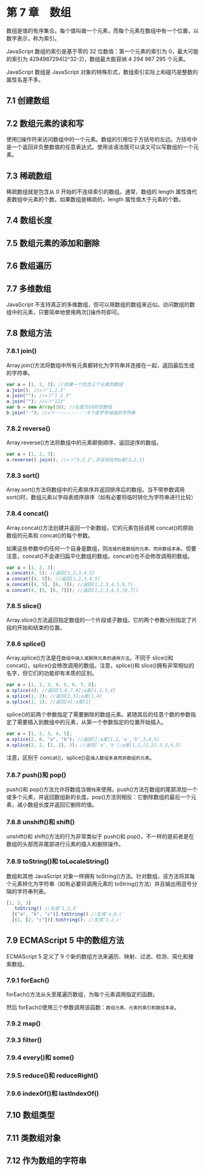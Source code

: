 # 第 7 章　数组

数组是值的有序集合。每个值叫做一个元素，而每个元素在数组中有一个位置，以数字表示，称为索引。

JavaScript 数组的索引是基于零的 32 位数值：第一个元素的索引为 0，最大可能的索引为 4294967294(2^32-2)，数组最大能容纳 4 294 967 295 个元素。

JavaScript 数组是 JavaScript 对象的特殊形式，数组索引实际上和碰巧是整数的属性名差不多。

## 7.1 创建数组

## 7.2 数组元素的读和写

使用[​]操作符来访问数组中的一个元素。数组的引用位于方括号的左边。方括号中是一个返回非负整数值的任意表达式。使用该语法既可以读又可以写数组的一个元素。

## 7.3 稀疏数组

稀疏数组就是包含从 0 开始的不连续索引的数组。通常，数组的 length 属性值代表数组中元素的个数。如果数组是稀疏的，length 属性值大于元素的个数。

## 7.4 数组长度

## 7.5 数组元素的添加和删除

## 7.6 数组遍历

## 7.7 多维数组

JavaScript 不支持真正的多维数组，但可以用数组的数组来近似。访问数组的数组中的元素，只要简单地使用两次[​]操作符即可。

## 7.8 数组方法

### 7.8.1 join()

Array.join()方法将数组中所有元素都转化为字符串并连接在一起，返回最后生成的字符串。

```js
var a = [1, 2, 3]; //创建一个包含三个元素的数组
a.join(); //=＞"1,2,3"
a.join(""); //=＞"1 2 3"
a.join(""); //=＞"123"
var b = new Array(10); //长度为10的空数组
b.join("-"); //=＞'---------':9个连字号组成的字符串
```

### 7.8.2 reverse()

Array.reverse()方法将数组中的元素颠倒顺序，返回逆序的数组。

```js
var a = [1, 2, 3];
a.reverse().join(); //=＞"3,2,1",并且现在的a是[3,2,1]
```

### 7.8.3 sort()

Array.sort()方法将数组中的元素排序并返回排序后的数组。当不带参数调用 sort()时，数组元素以字母表顺序排序（如有必要将临时转化为字符串进行比较）​

### 7.8.4 concat()

Array.concat()方法创建并返回一个新数组，它的元素包括调用 concat()的原始数组的元素和 concat()的每个参数。

如果这些参数中的任何一个自身是数组，则`连接的是数组的元素，而非数组本身`。但要注意，concat()不会递归扁平化数组的数组。concat()也不会修改调用的数组。

```js
var a = [1, 2, 3];
a.concat(4, 5); //返回[1,2,3,4,5]
a.concat([4, 5]); //返回[1,2,3,4,5]
a.concat([4, 5], [6, 7]); //返回[1,2,3,4,5,6,7]
a.concat(4, [5, [6, 7]]); //返回[1,2,3,4,5,[6,7]]
```

### 7.8.5 slice()

Array.slice()方法返回指定数组的一个片段或子数组。它的两个参数分别指定了片段的开始和结束的位置。

### 7.8.6 splice()

Array.splice()方法是在`数组中插入或删除元素的通用方法`。不同于 slice()和 concat()，splice()会修改调用的数组。注意，splice()和 slice()拥有非常相似的名字，但它们的功能却有本质的区别。

```js
var a = [1, 2, 3, 4, 5, 6, 7, 8];
a.splice(4); //返回[5,6,7,8];a是[1,2,3,4]
a.splice(1, 2); //返回[2,3];a是[1,4]
a.splice(1, 1); //返回[4];a是[1]
```

splice()的前两个参数指定了需要删除的数组元素。紧随其后的任意个数的参数指定了需要插入到数组中的元素，从第一个参数指定的位置开始插入。

```js
var a = [1, 2, 3, 4, 5];
a.splice(2, 0, "a", "b"); //返回[];a是[1,2,'a','b',3,4,5]
a.splice(2, 2, [1, 2], 3); //返回['a','b'];a是[1,2,[1,2],3,3,4,5]
```

注意，区别于 concat()，splice()会`插入数组本身而非数组的元素`。

### 7.8.7 push()和 pop()

push()和 pop()方法允许将数组当做`栈`来使用。push()方法在数组的尾部添加一个或多个元素，并返回数组新的长度。pop()方法则相反：它删除数组的最后一个元素，减小数组长度并返回它删除的值。

### 7.8.8 unshift()和 shift()

unshift()和 shift()方法的行为非常类似于 push()和 pop()，不一样的是前者是在数组的头部而非尾部进行元素的插入和删除操作。

### 7.8.9 toString()和 toLocaleString()

数组和其他 JavaScript 对象一样拥有 toString()方法。针对数组，该方法将其每个元素转化为字符串（如有必要将调用元素的 toString()方法）并且输出用逗号分隔的字符串列表。

```js
[1, 2, 3]
  .toString() //生成'1,2,3'
  [("a", "b", "c")].toString() //生成'a,b,c'
  [(1, [2, "c"])].toString(); //生成'1,2,c'
```

## 7.9 ECMAScript 5 中的数组方法

ECMAScript 5 定义了 9 个新的数组方法来遍历、映射、过滤、检测、简化和搜索数组。

### 7.9.1 forEach()

forEach()方法从头至尾遍历数组，为每个元素调用指定的函数。

然后 forEach()使用三个参数调用该函数：`数组元素、元素的索引和数组本身`。

### 7.9.2 map()

### 7.9.3 filter()

### 7.9.4 every()和 some()

### 7.9.5 reduce()和 reduceRight()

### 7.9.6 indexOf()和 lastIndexOf()

## 7.10 数组类型

## 7.11 类数组对象

## 7.12 作为数组的字符串
